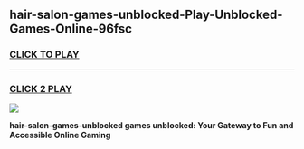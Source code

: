 
## hair-salon-games-unblocked-Play-Unblocked-Games-Online-96fsc
<h3>
<a href="https://premium76.site?title=hair-salon-games-unblocked&ref=25A">CLICK TO PLAY</a></h3>
<hr>

<h3>
<a href="https://premium76.site?title=hair-salon-games-unblocked&ref=25A">CLICK 2 PLAY</a>
  
</h3>

<a href="https://premium76.site?title=hair-salon-games-unblocked&ref=25A"><img src="https://clearcache.store/games.png"></a>


**hair-salon-games-unblocked games unblocked: Your Gateway to Fun and Accessible Online Gaming**
